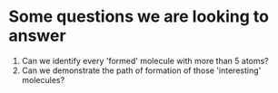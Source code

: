 # Some questions we are looking to answer

1. Can we identify every 'formed' molecule with more than 5 atoms?
2. Can we demonstrate the path of formation of those 'interesting' molecules?